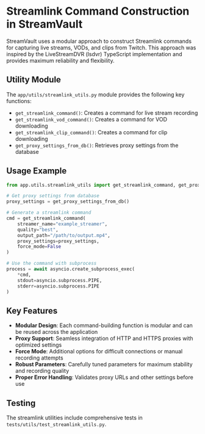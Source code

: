 # Streamlink Command Construction in StreamVault

StreamVault uses a modular approach to construct Streamlink commands for capturing live streams, VODs, and clips from Twitch. This approach was inspired by the LiveStreamDVR (lsdvr) TypeScript implementation and provides maximum reliability and flexibility.

## Utility Module

The `app/utils/streamlink_utils.py` module provides the following key functions:

- `get_streamlink_command()`: Creates a command for live stream recording
- `get_streamlink_vod_command()`: Creates a command for VOD downloading
- `get_streamlink_clip_command()`: Creates a command for clip downloading
- `get_proxy_settings_from_db()`: Retrieves proxy settings from the database

## Usage Example

```python
from app.utils.streamlink_utils import get_streamlink_command, get_proxy_settings_from_db

# Get proxy settings from database
proxy_settings = get_proxy_settings_from_db()

# Generate a streamlink command
cmd = get_streamlink_command(
    streamer_name="example_streamer",
    quality="best",
    output_path="/path/to/output.mp4",
    proxy_settings=proxy_settings,
    force_mode=False
)

# Use the command with subprocess
process = await asyncio.create_subprocess_exec(
    *cmd,
    stdout=asyncio.subprocess.PIPE,
    stderr=asyncio.subprocess.PIPE
)
```

## Key Features

- **Modular Design**: Each command-building function is modular and can be reused across the application
- **Proxy Support**: Seamless integration of HTTP and HTTPS proxies with optimized settings
- **Force Mode**: Additional options for difficult connections or manual recording attempts
- **Robust Parameters**: Carefully tuned parameters for maximum stability and recording quality
- **Proper Error Handling**: Validates proxy URLs and other settings before use

## Testing

The streamlink utilities include comprehensive tests in `tests/utils/test_streamlink_utils.py`.
